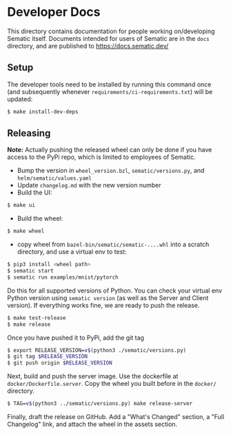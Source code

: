 # Developer Docs
This directory contains documentation for people working on/developing Sematic
itself. Documents intended for users of Sematic are in the `docs` directory,
and are published to https://docs.sematic.dev/

## Setup

The developer tools need to be installed by running this command once (and subsequently whenever
`requirements/ci-requirements.txt`) will be updated:
```bash
$ make install-dev-deps
```

## Releasing
**Note:** Actually pushing the released wheel can only be done if you have
access to the PyPi repo, which is limited to employees of Sematic.

- Bump the version in `wheel_version.bzl`, `sematic/versions.py`,
  and `helm/sematic/values.yaml`
- Update `changelog.md` with the new version number
- Build the UI:
```bash
$ make ui
```
- Build the wheel:
```bash
$ make wheel
```
- copy wheel from `bazel-bin/sematic/sematic-....whl` into a scratch directory,
and use a virtual env to test:

```bash
$ pip3 install <wheel path>
$ sematic start
$ sematic run examples/mnist/pytorch
```

Do this for all supported versions of Python. You can check your virtual env Python version
using `sematic version` (as well as the Server and Client version).
If everything works fine, we are ready to push the release.

```bash
$ make test-release
$ make release
```

Once you have pushed it to PyPi, add the git tag

```bash
$ export RELEASE_VERSION=v$(python3 ./sematic/versions.py)
$ git tag $RELEASE_VERSION
$ git push origin $RELEASE_VERSION
```

Next, build and push the server image. Use the dockerfile at `docker/Dockerfile.server`.
Copy the wheel you built before in the `docker/` directory.
```bash
$ TAG=v$(python3 ../sematic/versions.py) make release-server
```

Finally, draft the release on GitHub. Add a "What's Changed" section, a "Full Changelog" link,
and attach the wheel in the assets section.
